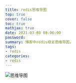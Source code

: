 ```yaml
---
title: redis思维导图
top: true
cover: false
toc: true
mathjax: true
date: 2021-03-08 08:06:00
password:
summary: 博客中redis相关思维导图。
tags:
- redis
categories:
- redis
---
```


![思维导图](redis.png)